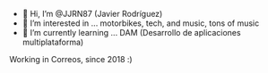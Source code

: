 - 👋 Hi, I’m @JJRN87 (Javier Rodríguez)
- 👀 I’m interested in ... motorbikes, tech, and music, tons of music
- 🌱 I’m currently learning ... DAM (Desarrollo de aplicaciones multiplataforma)

Working in Correos, since 2018 :)

<!---
JJRN87/JJRN87 is a ✨ special ✨ repository because its `README.md` (this file) appears on your GitHub profile.
You can click the Preview link to take a look at your changes.
--->

